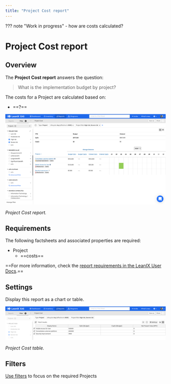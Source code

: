 ```yaml
---
title: "Project Cost report"
---
```


??? note "Work in progress"
    - how are costs calculated? 
    
# Project Cost report

## Overview

The **Project Cost report** answers the question:

>What is the implementation budget by project?

The costs for a Project are calculated based on:

- ==?==

![Project Cost report](/assets/images/cost-project.png)

*Project Cost report.*

## Requirements

The following factsheets and associated properties are required:

- Project
    - ==costs==
    
==For more information, check the [report requirements in the LeanIX User Docs](https://docs.leanix.net/docs/report-overview).==

## Settings

Display this report as a chart or table. 

![Project Cost report](/assets/images/cost-project-table.png)

*Project Cost table.*

## Filters

[Use filters][report-filters] to focus on the required Projects

<!-- other links -->

[report-filters]: https://docs.leanix.net/docs/searching-and-filtering-functions-in-leanix#searching-in-reports
